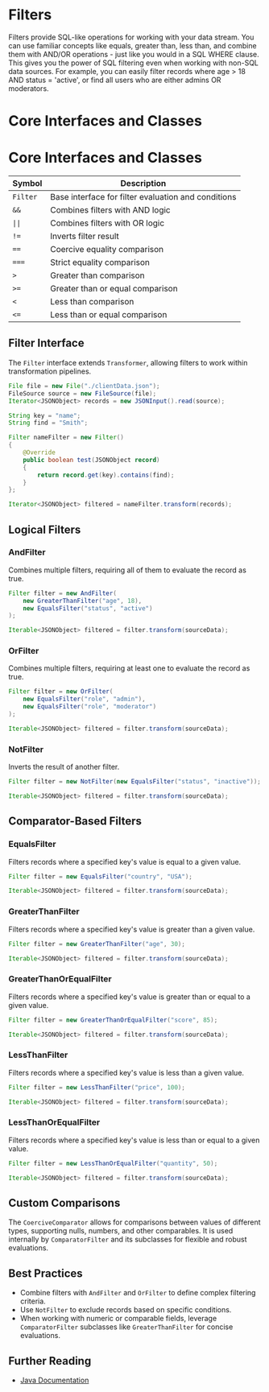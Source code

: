 # Filters

Filters provide SQL-like operations for working with your data stream. You can use familiar concepts like equals, greater than, less than, and combine them with AND/OR operations - just like you would in a SQL WHERE clause. This gives you the power of SQL filtering even when working with non-SQL data sources. For example, you can easily filter records where age > 18 AND status = 'active', or find all users who are either admins OR moderators.

# Core Interfaces and Classes

# Core Interfaces and Classes

| Symbol   | Description                                         |
| -------- | --------------------------------------------------- |
| `Filter` | Base interface for filter evaluation and conditions |
| `&&`     | Combines filters with AND logic                     |
| `\|\|`   | Combines filters with OR logic                      |
| `!=`     | Inverts filter result                               |
| `==`     | Coercive equality comparison                        |
| `===`    | Strict equality comparison                          |
| `>`      | Greater than comparison                             |
| `>=`     | Greater than or equal comparison                    |
| `<`      | Less than comparison                                |
| `<=`     | Less than or equal comparison                       |

## Filter Interface

The `Filter` interface extends `Transformer`, allowing filters to work within transformation pipelines.

```java
File file = new File("./clientData.json");
FileSource source = new FileSource(file);
Iterator<JSONObject> records = new JSONInput().read(source);

String key = "name";
String find = "Smith";

Filter nameFilter = new Filter()
{
    @Override
    public boolean test(JSONObject record)
    {
        return record.get(key).contains(find);
    }
};

Iterator<JSONObject> filtered = nameFilter.transform(records);
```

## Logical Filters

### AndFilter

Combines multiple filters, requiring all of them to evaluate the record as true.

```java
Filter filter = new AndFilter(
    new GreaterThanFilter("age", 18),
    new EqualsFilter("status", "active")
);

Iterable<JSONObject> filtered = filter.transform(sourceData);
```

### OrFilter

Combines multiple filters, requiring at least one to evaluate the record as true.

```java
Filter filter = new OrFilter(
    new EqualsFilter("role", "admin"),
    new EqualsFilter("role", "moderator")
);

Iterable<JSONObject> filtered = filter.transform(sourceData);
```

### NotFilter

Inverts the result of another filter.

```java
Filter filter = new NotFilter(new EqualsFilter("status", "inactive"));

Iterable<JSONObject> filtered = filter.transform(sourceData);
```

## Comparator-Based Filters

### EqualsFilter

Filters records where a specified key's value is equal to a given value.

```java
Filter filter = new EqualsFilter("country", "USA");

Iterable<JSONObject> filtered = filter.transform(sourceData);
```

### GreaterThanFilter

Filters records where a specified key's value is greater than a given value.

```java
Filter filter = new GreaterThanFilter("age", 30);

Iterable<JSONObject> filtered = filter.transform(sourceData);
```

### GreaterThanOrEqualFilter

Filters records where a specified key's value is greater than or equal to a given value.

```java
Filter filter = new GreaterThanOrEqualFilter("score", 85);

Iterable<JSONObject> filtered = filter.transform(sourceData);
```

### LessThanFilter

Filters records where a specified key's value is less than a given value.

```java
Filter filter = new LessThanFilter("price", 100);

Iterable<JSONObject> filtered = filter.transform(sourceData);
```

### LessThanOrEqualFilter

Filters records where a specified key's value is less than or equal to a given value.

```java
Filter filter = new LessThanOrEqualFilter("quantity", 50);

Iterable<JSONObject> filtered = filter.transform(sourceData);
```

## Custom Comparisons

The `CoerciveComparator` allows for comparisons between values of different types, supporting nulls, numbers, and other comparables. It is used internally by `ComparatorFilter` and its subclasses for flexible and robust evaluations.

## Best Practices

- Combine filters with `AndFilter` and `OrFilter` to define complex filtering criteria.
- Use `NotFilter` to exclude records based on specific conditions.
- When working with numeric or comparable fields, leverage `ComparatorFilter` subclasses like `GreaterThanFilter` for concise evaluations.

## Further Reading

- [Java Documentation](https://docs.invirgance.com/javadocs/convirgance/latest/com/invirgance/convirgance/transform/filter/package-summary.html)
